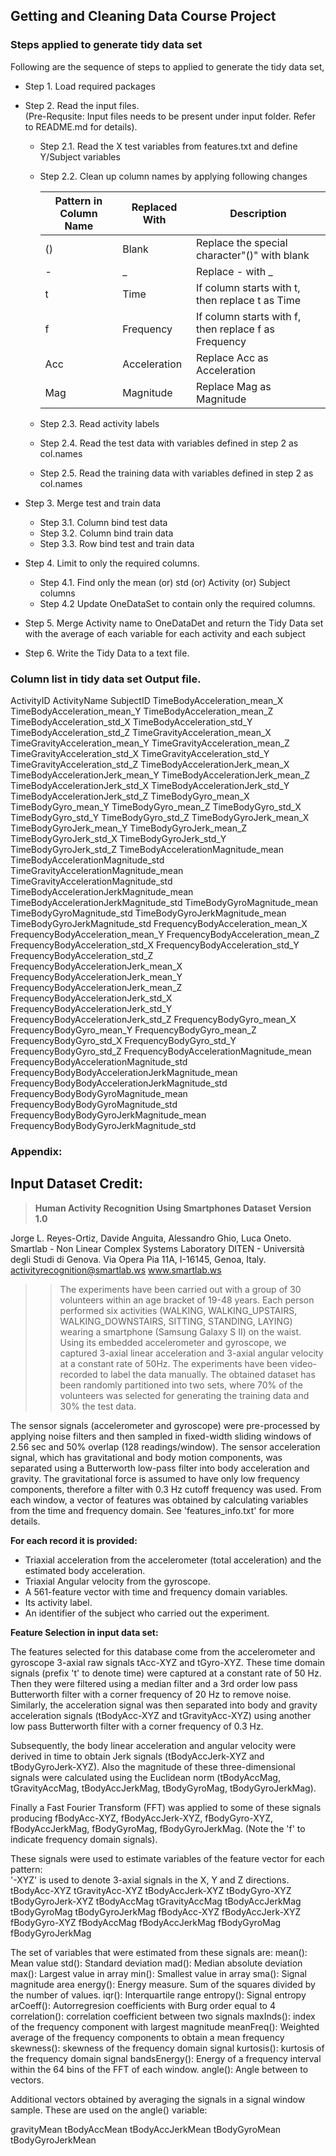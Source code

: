 ## Getting and Cleaning Data Course Project

### Steps applied to generate tidy data set

Following are the sequence of steps to applied to generate the tidy data set,

*  Step 1. Load required packages

*  Step 2. 
   Read the input files.  
   (Pre-Requsite: Input files needs to be present under input folder. Refer to README.md for details).  
	* Step 2.1. Read the X test variables from features.txt and define Y/Subject variables   
    * Step 2.2. Clean up column names by applying following changes 
		  	  
		| Pattern in Column Name | Replaced With | Description |
		| --- | --- | --- |
		| () | Blank | Replace the special character"()" with blank |
		| - | _ | Replace - with _ |
		| t | Time | If column starts with t, then replace t as Time |
		| f | Frequency | If column starts with f, then replace f as Frequency |
		| Acc | Acceleration | Replace Acc as Acceleration |
		| Mag | Magnitude | Replace Mag as Magnitude |
	    
    * Step 2.3. Read activity labels
    * Step 2.4. Read the test data with variables defined in step 2 as col.names
    * Step 2.5. Read the training data with variables defined in step 2 as col.names
           
* Step 3. Merge test and train data
        
    * Step 3.1. Column bind test data
    * Step 3.2. Column bind train data
    * Step 3.3. Row bind test and train data
     
* Step 4. Limit to only the required columns.
      
    * Step 4.1. Find only the mean (or) std (or) Activity (or) Subject columns
    * Step 4.2 Update OneDataSet to contain only the required columns.
  
* Step 5. Merge Activity name to OneDataDet and return the Tidy Data set with the average of each variable for each activity and each subject
    
* Step 6. Write the Tidy Data to a text file.

### Column list in tidy data set Output file.

ActivityID
ActivityName
SubjectID
TimeBodyAcceleration_mean_X
TimeBodyAcceleration_mean_Y
TimeBodyAcceleration_mean_Z
TimeBodyAcceleration_std_X
TimeBodyAcceleration_std_Y
TimeBodyAcceleration_std_Z
TimeGravityAcceleration_mean_X
TimeGravityAcceleration_mean_Y
TimeGravityAcceleration_mean_Z
TimeGravityAcceleration_std_X
TimeGravityAcceleration_std_Y
TimeGravityAcceleration_std_Z
TimeBodyAccelerationJerk_mean_X
TimeBodyAccelerationJerk_mean_Y
TimeBodyAccelerationJerk_mean_Z
TimeBodyAccelerationJerk_std_X
TimeBodyAccelerationJerk_std_Y
TimeBodyAccelerationJerk_std_Z
TimeBodyGyro_mean_X
TimeBodyGyro_mean_Y
TimeBodyGyro_mean_Z
TimeBodyGyro_std_X
TimeBodyGyro_std_Y
TimeBodyGyro_std_Z
TimeBodyGyroJerk_mean_X
TimeBodyGyroJerk_mean_Y
TimeBodyGyroJerk_mean_Z
TimeBodyGyroJerk_std_X
TimeBodyGyroJerk_std_Y
TimeBodyGyroJerk_std_Z
TimeBodyAccelerationMagnitude_mean
TimeBodyAccelerationMagnitude_std
TimeGravityAccelerationMagnitude_mean
TimeGravityAccelerationMagnitude_std
TimeBodyAccelerationJerkMagnitude_mean
TimeBodyAccelerationJerkMagnitude_std
TimeBodyGyroMagnitude_mean
TimeBodyGyroMagnitude_std
TimeBodyGyroJerkMagnitude_mean
TimeBodyGyroJerkMagnitude_std
FrequencyBodyAcceleration_mean_X
FrequencyBodyAcceleration_mean_Y
FrequencyBodyAcceleration_mean_Z
FrequencyBodyAcceleration_std_X
FrequencyBodyAcceleration_std_Y
FrequencyBodyAcceleration_std_Z
FrequencyBodyAccelerationJerk_mean_X
FrequencyBodyAccelerationJerk_mean_Y
FrequencyBodyAccelerationJerk_mean_Z
FrequencyBodyAccelerationJerk_std_X
FrequencyBodyAccelerationJerk_std_Y
FrequencyBodyAccelerationJerk_std_Z
FrequencyBodyGyro_mean_X
FrequencyBodyGyro_mean_Y
FrequencyBodyGyro_mean_Z
FrequencyBodyGyro_std_X
FrequencyBodyGyro_std_Y
FrequencyBodyGyro_std_Z
FrequencyBodyAccelerationMagnitude_mean
FrequencyBodyAccelerationMagnitude_std
FrequencyBodyBodyAccelerationJerkMagnitude_mean
FrequencyBodyBodyAccelerationJerkMagnitude_std
FrequencyBodyBodyGyroMagnitude_mean
FrequencyBodyBodyGyroMagnitude_std
FrequencyBodyBodyGyroJerkMagnitude_mean
FrequencyBodyBodyGyroJerkMagnitude_std

	
### Appendix:

## Input Dataset Credit:

> **Human Activity Recognition Using Smartphones Dataset**
  **Version 1.0**

  Jorge L. Reyes-Ortiz, Davide Anguita, Alessandro Ghio, Luca Oneto.
  Smartlab - Non Linear Complex Systems Laboratory
  DITEN - Università degli Studi di Genova.
  Via Opera Pia 11A, I-16145, Genoa, Italy.
  activityrecognition@smartlab.ws
  www.smartlab.ws

>> The experiments have been carried out with a group of 30 volunteers within an age bracket of 19-48 years. Each person performed six activities 
(WALKING, WALKING_UPSTAIRS, WALKING_DOWNSTAIRS, SITTING, STANDING, LAYING) wearing a smartphone (Samsung Galaxy S II) on the waist. 
Using its embedded accelerometer and gyroscope, we captured 3-axial linear acceleration and 3-axial angular velocity at a constant rate of 50Hz. 
The experiments have been video-recorded to label the data manually. The obtained dataset has been randomly partitioned into two sets, where 70% of the volunteers was selected for generating 
the training data and 30% the test data. 

The sensor signals (accelerometer and gyroscope) were pre-processed by applying noise filters and then sampled in fixed-width sliding windows of 2.56 sec and 50% overlap (128 readings/window). 
The sensor acceleration signal, which has gravitational and body motion components, was separated using a Butterworth low-pass filter into body acceleration and gravity. 
The gravitational force is assumed to have only low frequency components, therefore a filter with 0.3 Hz cutoff frequency was used. From each window, a vector of features was obtained 
by calculating variables from the time and frequency domain. See 'features_info.txt' for more details. 

**For each record it is provided:**
- Triaxial acceleration from the accelerometer (total acceleration) and the estimated body acceleration.
- Triaxial Angular velocity from the gyroscope. 
- A 561-feature vector with time and frequency domain variables. 
- Its activity label. 
- An identifier of the subject who carried out the experiment.


**Feature Selection in input data set:**

The features selected for this database come from the accelerometer and gyroscope 3-axial raw signals tAcc-XYZ and tGyro-XYZ. These time domain signals (prefix 't' to denote time) were captured at a 
constant rate of 50 Hz. Then they were filtered using a median filter and a 3rd order low pass Butterworth filter with a corner frequency of 20 Hz to remove noise. 
Similarly, the acceleration signal was then separated into body and gravity acceleration signals (tBodyAcc-XYZ and tGravityAcc-XYZ) using another low pass Butterworth filter with a corner frequency of 0.3 Hz. 

Subsequently, the body linear acceleration and angular velocity were derived in time to obtain Jerk signals (tBodyAccJerk-XYZ and tBodyGyroJerk-XYZ). 
Also the magnitude of these three-dimensional signals were calculated using the Euclidean norm (tBodyAccMag, tGravityAccMag, tBodyAccJerkMag, tBodyGyroMag, tBodyGyroJerkMag). 

Finally a Fast Fourier Transform (FFT) was applied to some of these signals producing fBodyAcc-XYZ, fBodyAccJerk-XYZ, fBodyGyro-XYZ, fBodyAccJerkMag, fBodyGyroMag, fBodyGyroJerkMag. 
(Note the 'f' to indicate frequency domain signals). 

These signals were used to estimate variables of the feature vector for each pattern:  
'-XYZ' is used to denote 3-axial signals in the X, Y and Z directions.
tBodyAcc-XYZ
tGravityAcc-XYZ
tBodyAccJerk-XYZ
tBodyGyro-XYZ
tBodyGyroJerk-XYZ
tBodyAccMag
tGravityAccMag
tBodyAccJerkMag
tBodyGyroMag
tBodyGyroJerkMag
fBodyAcc-XYZ
fBodyAccJerk-XYZ
fBodyGyro-XYZ
fBodyAccMag
fBodyAccJerkMag
fBodyGyroMag
fBodyGyroJerkMag

The set of variables that were estimated from these signals are: 
mean(): Mean value
std(): Standard deviation
mad(): Median absolute deviation 
max(): Largest value in array
min(): Smallest value in array
sma(): Signal magnitude area
energy(): Energy measure. Sum of the squares divided by the number of values. 
iqr(): Interquartile range 
entropy(): Signal entropy
arCoeff(): Autorregresion coefficients with Burg order equal to 4
correlation(): correlation coefficient between two signals
maxInds(): index of the frequency component with largest magnitude
meanFreq(): Weighted average of the frequency components to obtain a mean frequency
skewness(): skewness of the frequency domain signal 
kurtosis(): kurtosis of the frequency domain signal 
bandsEnergy(): Energy of a frequency interval within the 64 bins of the FFT of each window.
angle(): Angle between to vectors.

Additional vectors obtained by averaging the signals in a signal window sample. These are used on the angle() variable:

gravityMean
tBodyAccMean
tBodyAccJerkMean
tBodyGyroMean
tBodyGyroJerkMean



